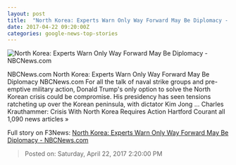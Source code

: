 ```yaml
---
layout: post
title:  "North Korea: Experts Warn Only Way Forward May Be Diplomacy - NBCNews.com"
date: 2017-04-22 09:20:00Z
categories: google-news-top-stories
---
```


![North Korea: Experts Warn Only Way Forward May Be Diplomacy - NBCNews.com](https://media1.s-nbcnews.com/j/newscms/2017_15/1966161/170415-world-northkorea-missile-submarine-0701_f5a84a50a9dc79e896b9febee485b307.nbcnews-fp-1200-800.jpg)

NBCNews.com North Korea: Experts Warn Only Way Forward May Be Diplomacy NBCNews.com For all the talk of naval strike groups and pre-emptive military action, Donald Trump's only option to solve the North Korean crisis could be compromise. His presidency has seen tensions ratcheting up over the Korean peninsula, with dictator Kim Jong ... Charles Krauthammer: Crisis With North Korea Requires Action Hartford Courant all 1,090 news articles »


Full story on F3News: [North Korea: Experts Warn Only Way Forward May Be Diplomacy - NBCNews.com](http://www.f3nws.com/n/3bZnWF)

> Posted on: Saturday, April 22, 2017 2:20:00 PM
